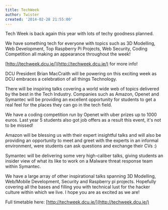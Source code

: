 ```yaml
---
title: TechWeek
author: Twister
created: '2014-02-28 21:55:00'
---
```

Tech Week is back again this year with lots of techy goodness planned.

We have something tech for everyone with topics such as 3D Modelling, Web Development, Top Raspberry Pi Projects, Web Security, Coding Competition all making an appearance throughout the week!

[http://techweek.dcu.ie/](http://techweek.dcu.ie/) for more info!
<!-- more -->
DCU President Brian MacCraith will be powering on this exciting week as DCU embraces a celebration of all things Technology.

There will be inspiring talks covering a world wide web of topics delivered by the best in the Tech Industry. Companies such as Amazon, Openet and Symantec will be providing an excellent opportunity for students to get a real feel for the places they can go in the tech field.

We have a coding competition run by Openet with uber prizes up to 1000 euros. Last year 5 students also got job offers as a result this event, it's not to be missed!

Amazon will be blessing us with their expert insightful talks and will also be providing an opportunity to meet and greet with the experts in an informal environment, were students can ask questions and exchange their CVs :)

Symantec will be delivering some very high-caliber talks, giving students an insider view of what its like to work on a Malware threat response team within Symantec.

We have a large array of other inspirational talks spanning 3D Modelling, Web/Mobile Development, Security and Raspberry pi projects. Hopefully covering all the bases and filling you with technical lust for the hacker culture within which we live. I hope you are as excited as we are!

Full timetable here: [http://techweek.dcu.ie/](http://techweek.dcu.ie/)